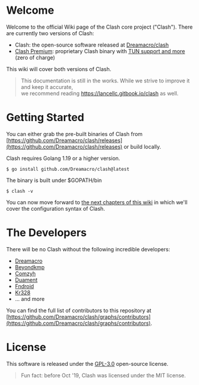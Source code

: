 # Welcome
Welcome to the official Wiki page of the Clash core project ("Clash"). There are currently two versions of Clash:
* Clash: the open-source software released at [Dreamacro/clash](https://github.com/Dreamacro/clash)
* [Clash Premium](https://github.com/Dreamacro/clash/releases/tag/premium): proprietary Clash binary with [TUN support and more](https://github.com/Dreamacro/clash/wiki/premium-core-features) (zero of charge)

This wiki will cover both versions of Clash. 

> This documentation is still in the works. While we strive to improve it and keep it accurate,  
  we recommend reading https://lancellc.gitbook.io/clash as well.

# Getting Started
You can either grab the pre-built binaries of Clash from [https://github.com/Dreamacro/clash/releases](https://github.com/Dreamacro/clash/releases) or build locally.  

Clash requires Golang 1.19 or a higher version.

```
$ go install github.com/Dreamacro/clash@latest
```

The binary is built under $GOPATH/bin

```
$ clash -v
```

You can now move forward to [the next chapters of this wiki](https://github.com/Dreamacro/clash/wiki/configuration) in which we'll cover the configuration syntax of Clash.

# The Developers
There will be no Clash without the following incredible developers:
* [Dreamacro](https://github.com/Dreamacro)
* [Beyondkmp](https://github.com/beyondkmp)
* [Comzyh](https://github.com/comzyh)
* [Duament](https://github.com/duament)
* [Fndroid](https://github.com/Fndroid)
* [Kr328](https://github.com/kr328)
* ... and more

You can find the full list of contributors to this repository at [https://github.com/Dreamacro/clash/graphs/contributors](https://github.com/Dreamacro/clash/graphs/contributors).

# License
This software is released under the [GPL-3.0](https://github.com/Dreamacro/clash/blob/master/LICENSE) open-source license.  

> Fun fact: before Oct '19, Clash was licensed under the MIT license.